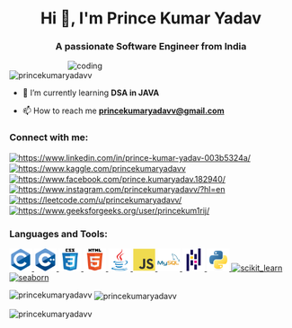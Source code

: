 <h1 align="center">Hi 👋, I'm Prince Kumar Yadav</h1>
<h3 align="center">A passionate Software Engineer from India</h3>
<img align="right" alt="coding" width="400" src="C:\Users\princ\Downloads\imagep.gif">
<p align="left"> <img src="https://komarev.com/ghpvc/?username=princekumaryadavv&label=Profile%20views&color=0e75b6&style=flat" alt="princekumaryadavv" /> </p>

- 🌱 I’m currently learning **DSA in JAVA**

- 📫 How to reach me **princekumaryadavv@gmail.com**

<h3 align="left">Connect with me:</h3>
<p align="left">
<a href="https://linkedin.com/in/https://www.linkedin.com/in/prince-kumar-yadav-003b5324a/" target="blank"><img align="center" src="https://raw.githubusercontent.com/rahuldkjain/github-profile-readme-generator/master/src/images/icons/Social/linked-in-alt.svg" alt="https://www.linkedin.com/in/prince-kumar-yadav-003b5324a/" height="30" width="40" /></a>
<a href="https://kaggle.com/https://www.kaggle.com/princekumaryadavv" target="blank"><img align="center" src="https://raw.githubusercontent.com/rahuldkjain/github-profile-readme-generator/master/src/images/icons/Social/kaggle.svg" alt="https://www.kaggle.com/princekumaryadavv" height="30" width="40" /></a>
<a href="https://fb.com/https://www.facebook.com/prince.kumaryadav.182940/" target="blank"><img align="center" src="https://raw.githubusercontent.com/rahuldkjain/github-profile-readme-generator/master/src/images/icons/Social/facebook.svg" alt="https://www.facebook.com/prince.kumaryadav.182940/" height="30" width="40" /></a>
<a href="https://instagram.com/https://www.instagram.com/princekumaryadavv/?hl=en" target="blank"><img align="center" src="https://raw.githubusercontent.com/rahuldkjain/github-profile-readme-generator/master/src/images/icons/Social/instagram.svg" alt="https://www.instagram.com/princekumaryadavv/?hl=en" height="30" width="40" /></a>
<a href="https://www.leetcode.com/https://leetcode.com/u/princekumaryadavv/" target="blank"><img align="center" src="https://raw.githubusercontent.com/rahuldkjain/github-profile-readme-generator/master/src/images/icons/Social/leet-code.svg" alt="https://leetcode.com/u/princekumaryadavv/" height="30" width="40" /></a>
<a href="https://auth.geeksforgeeks.org/user/https://www.geeksforgeeks.org/user/princekum1rij/" target="blank"><img align="center" src="https://raw.githubusercontent.com/rahuldkjain/github-profile-readme-generator/master/src/images/icons/Social/geeks-for-geeks.svg" alt="https://www.geeksforgeeks.org/user/princekum1rij/" height="30" width="40" /></a>
</p>

<h3 align="left">Languages and Tools:</h3>
<p align="left"> <a href="https://www.cprogramming.com/" target="_blank" rel="noreferrer"> <img src="https://raw.githubusercontent.com/devicons/devicon/master/icons/c/c-original.svg" alt="c" width="40" height="40"/> </a> <a href="https://www.w3schools.com/cpp/" target="_blank" rel="noreferrer"> <img src="https://raw.githubusercontent.com/devicons/devicon/master/icons/cplusplus/cplusplus-original.svg" alt="cplusplus" width="40" height="40"/> </a> <a href="https://www.w3schools.com/css/" target="_blank" rel="noreferrer"> <img src="https://raw.githubusercontent.com/devicons/devicon/master/icons/css3/css3-original-wordmark.svg" alt="css3" width="40" height="40"/> </a> <a href="https://www.w3.org/html/" target="_blank" rel="noreferrer"> <img src="https://raw.githubusercontent.com/devicons/devicon/master/icons/html5/html5-original-wordmark.svg" alt="html5" width="40" height="40"/> </a> <a href="https://www.java.com" target="_blank" rel="noreferrer"> <img src="https://raw.githubusercontent.com/devicons/devicon/master/icons/java/java-original.svg" alt="java" width="40" height="40"/> </a> <a href="https://developer.mozilla.org/en-US/docs/Web/JavaScript" target="_blank" rel="noreferrer"> <img src="https://raw.githubusercontent.com/devicons/devicon/master/icons/javascript/javascript-original.svg" alt="javascript" width="40" height="40"/> </a> <a href="https://www.mysql.com/" target="_blank" rel="noreferrer"> <img src="https://raw.githubusercontent.com/devicons/devicon/master/icons/mysql/mysql-original-wordmark.svg" alt="mysql" width="40" height="40"/> </a> <a href="https://pandas.pydata.org/" target="_blank" rel="noreferrer"> <img src="https://raw.githubusercontent.com/devicons/devicon/2ae2a900d2f041da66e950e4d48052658d850630/icons/pandas/pandas-original.svg" alt="pandas" width="40" height="40"/> </a> <a href="https://www.python.org" target="_blank" rel="noreferrer"> <img src="https://raw.githubusercontent.com/devicons/devicon/master/icons/python/python-original.svg" alt="python" width="40" height="40"/> </a> <a href="https://scikit-learn.org/" target="_blank" rel="noreferrer"> <img src="https://upload.wikimedia.org/wikipedia/commons/0/05/Scikit_learn_logo_small.svg" alt="scikit_learn" width="40" height="40"/> </a> <a href="https://seaborn.pydata.org/" target="_blank" rel="noreferrer"> <img src="https://seaborn.pydata.org/_images/logo-mark-lightbg.svg" alt="seaborn" width="40" height="40"/> </a> </p>

<p><img align="left" src="https://github-readme-stats.vercel.app/api/top-langs?username=princekumaryadavv&show_icons=true&locale=en&layout=compact" alt="princekumaryadavv" /></p>

<p>&nbsp;<img align="center" src="https://github-readme-stats.vercel.app/api?username=princekumaryadavv&show_icons=true&locale=en" alt="princekumaryadavv" /></p>

<p><img align="center" src="https://github-readme-streak-stats.herokuapp.com/?user=princekumaryadavv&" alt="princekumaryadavv" /></p>
